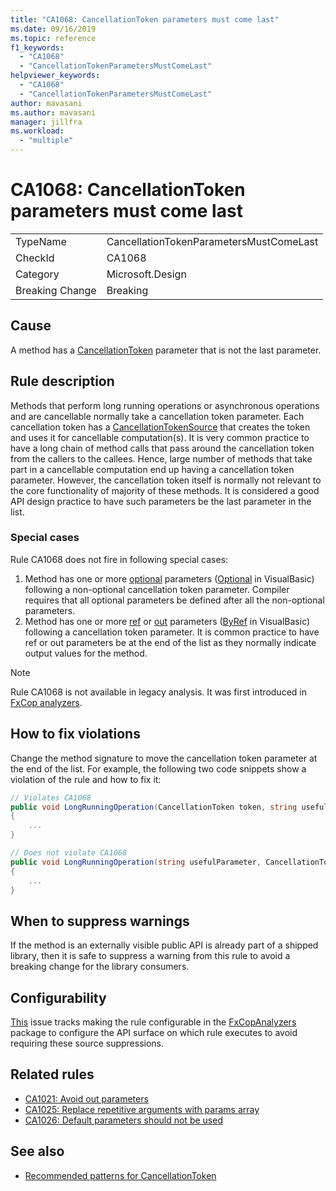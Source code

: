 ```yaml
---
title: "CA1068: CancellationToken parameters must come last"
ms.date: 09/16/2019
ms.topic: reference
f1_keywords:
  - "CA1068"
  - "CancellationTokenParametersMustComeLast"
helpviewer_keywords:
  - "CA1068"
  - "CancellationTokenParametersMustComeLast"
author: mavasani
ms.author: mavasani
manager: jillfra
ms.workload:
  - "multiple"
---
```

# CA1068: CancellationToken parameters must come last

|||
|-|-|
|TypeName|CancellationTokenParametersMustComeLast|
|CheckId|CA1068|
|Category|Microsoft.Design|
|Breaking Change|Breaking|

## Cause

A method has a [CancellationToken](https://docs.microsoft.com/dotnet/api/system.threading.cancellationtoken) parameter that is not the last parameter.

## Rule description

Methods that perform long running operations or asynchronous operations and are cancellable normally take a cancellation token parameter. Each cancellation token has a [CancellationTokenSource](https://docs.microsoft.com/dotnet/api/system.threading.cancellationtokensource) that creates the token and uses it for cancellable computation(s). It is very common practice to have a long chain of method calls that pass around the cancellation token from the callers to the callees. Hence, large number of methods that take part in a cancellable computation end up having a cancellation token parameter. However, the cancellation token itself is normally not relevant to the core functionality of majority of these methods. It is considered a good API design practice to have such parameters be the last parameter in the list.

### Special cases
Rule CA1068 does not fire in following special cases:
1. Method has one or more [optional](https://docs.microsoft.com/dotnet/csharp/programming-guide/classes-and-structs/named-and-optional-arguments#optional-arguments) parameters ([Optional](https://docs.microsoft.com/dotnet/visual-basic/programming-guide/language-features/procedures/optional-parameters) in VisualBasic) following a non-optional cancellation token parameter. Compiler requires that all optional parameters be defined after all the non-optional parameters.
2. Method has one or more [ref](https://docs.microsoft.com/dotnet/csharp/language-reference/keywords/ref) or [out](https://docs.microsoft.com/dotnet/csharp/language-reference/keywords/out-parameter-modifier) parameters ([ByRef](https://docs.microsoft.com/dotnet/visual-basic/language-reference/modifiers/byref) in VisualBasic) following a cancellation token parameter. It is common practice to have ref or out parameters be at the end of the list as they normally indicate output values for the method.

> [!NOTE]
> Rule CA1068 is not available in legacy analysis. It was first introduced in [FxCop analyzers](https://www.nuget.org/packages/Microsoft.CodeAnalysis.FxCopAnalyzers).

## How to fix violations

Change the method signature to move the cancellation token parameter at the end of the list. For example, the following two code snippets show a violation of the rule and how to fix it:

```csharp
// Violates CA1068
public void LongRunningOperation(CancellationToken token, string usefulParameter)
{
    ...
}
```

```csharp
// Does not violate CA1068
public void LongRunningOperation(string usefulParameter, CancellationToken token)
{
    ...
}
```

## When to suppress warnings

If the method is an externally visible public API is already part of a shipped library, then it is safe to suppress a warning from this rule to avoid a breaking change for the library consumers.

## Configurability

[This](https://github.com/dotnet/roslyn-analyzers/issues/2851) issue tracks making the rule configurable in the [FxCopAnalyzers](https://www.nuget.org/packages/Microsoft.CodeAnalysis.FxCopAnalyzers) package to configure the API surface on which rule executes to avoid requiring these source suppressions.

## Related rules

- [CA1021: Avoid out parameters](../code-quality/ca1021-avoid-out-parameters.md)
- [CA1025: Replace repetitive arguments with params array](../code-quality/ca1025-replace-repetitive-arguments-with-params-array.md)
- [CA1026: Default parameters should not be used](../code-quality/ca1026-default-parameters-should-not-be-used.md)

## See also

- [Recommended patterns for CancellationToken](https://devblogs.microsoft.com/premier-developer/recommended-patterns-for-cancellationtoken/)